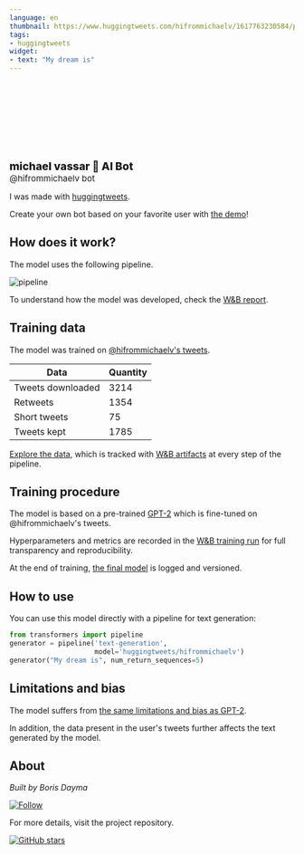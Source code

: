 ```yaml
---
language: en
thumbnail: https://www.huggingtweets.com/hifrommichaelv/1617763230584/predictions.png
tags:
- huggingtweets
widget:
- text: "My dream is"
---
```


<div>
<div style="width: 132px; height:132px; border-radius: 50%; background-size: cover; background-image: url('https://pbs.twimg.com/profile_images/561876312/mv_scaled1_400x400.jpg')">
</div>
<div style="margin-top: 8px; font-size: 19px; font-weight: 800">michael vassar 🤖 AI Bot </div>
<div style="font-size: 15px">@hifrommichaelv bot</div>
</div>

I was made with [huggingtweets](https://github.com/borisdayma/huggingtweets).

Create your own bot based on your favorite user with [the demo](https://colab.research.google.com/github/borisdayma/huggingtweets/blob/master/huggingtweets-demo.ipynb)!

## How does it work?

The model uses the following pipeline.

![pipeline](https://github.com/borisdayma/huggingtweets/blob/master/img/pipeline.png?raw=true)

To understand how the model was developed, check the [W&B report](https://wandb.ai/wandb/huggingtweets/reports/HuggingTweets-Train-a-Model-to-Generate-Tweets--VmlldzoxMTY5MjI).

## Training data

The model was trained on [@hifrommichaelv's tweets](https://twitter.com/hifrommichaelv).

| Data | Quantity |
| --- | --- |
| Tweets downloaded | 3214 |
| Retweets | 1354 |
| Short tweets | 75 |
| Tweets kept | 1785 |

[Explore the data](https://wandb.ai/wandb/huggingtweets/runs/m2fhvkor/artifacts), which is tracked with [W&B artifacts](https://docs.wandb.com/artifacts) at every step of the pipeline.

## Training procedure

The model is based on a pre-trained [GPT-2](https://huggingface.co/gpt2) which is fine-tuned on @hifrommichaelv's tweets.

Hyperparameters and metrics are recorded in the [W&B training run](https://wandb.ai/wandb/huggingtweets/runs/28nb63ty) for full transparency and reproducibility.

At the end of training, [the final model](https://wandb.ai/wandb/huggingtweets/runs/28nb63ty/artifacts) is logged and versioned.

## How to use

You can use this model directly with a pipeline for text generation:

```python
from transformers import pipeline
generator = pipeline('text-generation',
                     model='huggingtweets/hifrommichaelv')
generator("My dream is", num_return_sequences=5)
```

## Limitations and bias

The model suffers from [the same limitations and bias as GPT-2](https://huggingface.co/gpt2#limitations-and-bias).

In addition, the data present in the user's tweets further affects the text generated by the model.

## About

*Built by Boris Dayma*

[![Follow](https://img.shields.io/twitter/follow/borisdayma?style=social)](https://twitter.com/intent/follow?screen_name=borisdayma)

For more details, visit the project repository.

[![GitHub stars](https://img.shields.io/github/stars/borisdayma/huggingtweets?style=social)](https://github.com/borisdayma/huggingtweets)
